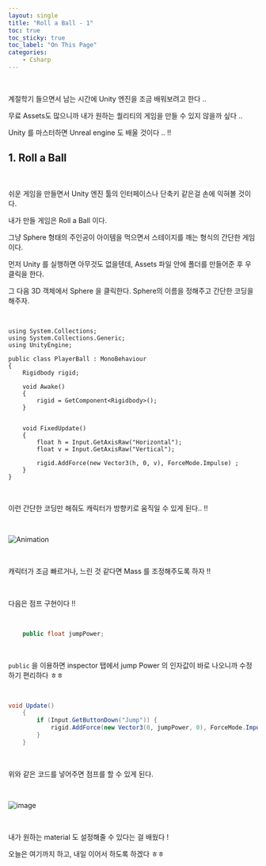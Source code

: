 ```yaml
---
layout: single
title: "Roll a Ball - 1"
toc: true
toc_sticky: true
toc_label: "On This Page"
categories:
    - Csharp
---
```


<br>

계절학기 들으면서 남는 시간에 Unity 엔진을 조금 배워보려고 한다 ..

무료 Assets도 많으니까 내가 원하는 퀄리티의 게임을 만들 수 있지 않을까 싶다 .. 

Unity 를 마스터하면 Unreal engine 도 배울 것이다 .. !!

## 1. Roll a Ball

<br>

쉬운 게임을 만들면서 Unity 엔진 툴의 인터페이스나 단축키 같은걸 손에 익혀볼 것이다.

내가 만들 게임은 Roll a Ball 이다.

그냥 Sphere 형태의 주인공이 아이템을 먹으면서 스테이지를 깨는 형식의 간단한 게임이다.

먼저 Unity 를 실행하면 아무것도 없을텐데, Assets 파일 안에 폴더를 만들어준 후 우클릭을 한다.

그 다음 3D 객체에서 Sphere 을 클릭한다. Sphere의 이름을 정해주고 간단한 코딩을 해주자.

<br>

```Csharp
using System.Collections;
using System.Collections.Generic;
using UnityEngine;

public class PlayerBall : MonoBehaviour
{
    Rigidbody rigid;

    void Awake()
    {
        rigid = GetComponent<Rigidbody>();
    }

    
    void FixedUpdate()
    {
        float h = Input.GetAxisRaw("Horizontal");
        float v = Input.GetAxisRaw("Vertical");

        rigid.AddForce(new Vector3(h, 0, v), ForceMode.Impulse) ;
    }
}
```

<br>

이런 간단한 코딩만 해줘도 캐릭터가 방향키로 움직일 수 있게 된다.. !!

<br>

![Animation](https://user-images.githubusercontent.com/96330958/147930742-37835991-4013-4f9d-ac82-fbf4440857c2.gif)

<br>

캐릭터가 조금 빠르거나, 느린 것 같다면 Mass 를 조정해주도록 하자 !!

<br>

다음은 점프 구현이다 !! 

<br>

```c#
    public float jumpPower;
```

<br>

`public` 을 이용하면 inspector 탭에서 jump Power 의 인자값이 바로 나오니까 수정하기 편리하다 ㅎㅎ

<br>


```c#
void Update()
    {
        if (Input.GetButtonDown("Jump")) {
            rigid.AddForce(new Vector3(0, jumpPower, 0), ForceMode.Impulse);
        }
    }
```

<br>

위와 같은 코드를 넣어주면 점프를 할 수 있게 된다.

<br>

![image](https://user-images.githubusercontent.com/96330958/147935668-03ebe1d1-626b-4ae6-8896-8f4902058839.png)

<br>

내가 원하는 material 도 설정해줄 수 있다는 걸 배웠다 !

오늘은 여기까지 하고, 내일 이어서 하도록 하겠다 ㅎㅎ